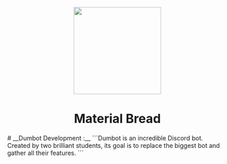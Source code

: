 <p align="center">
  <img width="200" src="https://cdn.discordapp.com/attachments/493337287338491915/788825810777145395/unknown_1.png">
  <h1 align="center">Material Bread</h1>
</p>
# __Dumbot Development :__
```Dumbot is an incredible Discord bot. Created by two brilliant students, its goal is to replace the biggest bot and gather all their features. ```

